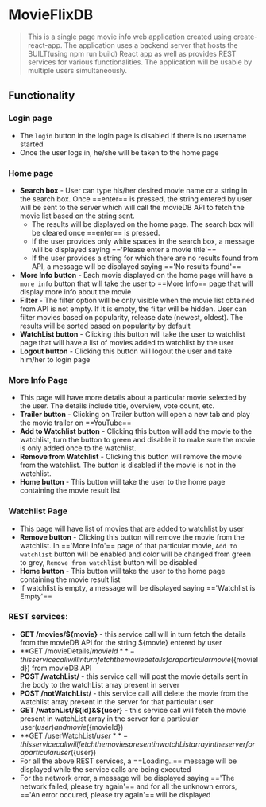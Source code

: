 # MovieFlixDB

>This is a single page movie info web application created using create-react-app. The application uses a backend server that hosts the BUILT(using npm run build) React app as well as provides REST services for various functionalities. The application will be usable by multiple users simultaneously.

## Functionality
### Login page
  * The `login` button in the login page is disabled if there is no username started 
  * Once the user logs in, he/she will be taken to the home page
### Home page 
  * **Search box** - User can type his/her desired movie name or a string in the search box. Once ==enter== is pressed, the string entered by user will be sent to the server which will call the movieDB API to fetch the movie list based on the string sent. 
    * The results will be displayed on the home page. The search box will be cleared once ==enter== is pressed.
    * If the user provides only white spaces in the search box, a message will be displayed saying =='Please enter a movie title'==
    * If the user provides a string for which there are no results found from API, a message will be displayed saying =='No results found'==
  * **More Info button** - Each movie displayed on the home page will have a `more info` button that will take the user to ==More Info== page that will display more info about the movie
  * **Filter** - The filter option will be only visible when the movie list obtained from API is not empty. If it is empty, the filter will be hidden. User can filter movies based on popularity, release date (newest, oldest). The results will be sorted based on popularity by default
  * **WatchList button** - Clicking this button will take the user to watchlist page that will have a list of movies added to watchlist by the user
  * **Logout button** - Clicking this button will logout the user and take him/her to login page
### More Info Page
  * This page will have more details about a particular movie selected by the user. The details include title, overview, vote count, etc.
  * **Trailer button** - Clicking on Trailer button will open a new tab and play the movie trailer on ==YouTube==
  * **Add to Watchlist button** - Clicking this button will add the movie to the watchlist, turn the button to green and disable it to make sure the movie is only added once to the watchlist.
  * **Remove from Watchlist** - Clicking this button will remove the movie from the watchlist. The button is disabled if the movie is not in the watchlist.
  * **Home button** - This button will take the user to the home page containing the movie result list
### Watchlist Page
  * This page will have list of movies that are added to watchlist by user
  * **Remove button** - Clicking this button will remove the movie from the watchlist. In =='More Info'== page of that particular movie, `Add to watchlist` button will be enabled and color will be changed from green to grey, `Remove from watchlist` button will be disabled
  * **Home button** - This button will take the user to the home page containing the movie result list
  * If watchlist is empty, a message will be displayed saying =='Watchlist is Empty'==
 
### REST services:
  * **GET /movies/${movie}** - this service call will in turn fetch the details from the movieDB API for the string ${movie} entered by user
  * **GET /movieDetails/${movieId}** - this service call will in turn fetch the movie details for a particular movie(${movieId}) from movieDB API
  * **POST /watchList/** - this service call will post the movie details sent in the body to the watchList array present in server
  * **POST /notWatchList/** - this service call will delete the movie from the watchlist array present in the server for that particular user
  * **GET /watchList/${id}&${user}** - this service call will fetch the movie present in watchList array in the server for a particular user(${user}) and movie(${movieId})
  * **GET /userWatchList/${user}** - this service call will fetch the movies present in watchList array in the server for a particular user(${user})
  * For all the above REST services, a ==Loading..== message will be displayed while the service calls are being executed
  * For the network error, a message will be displayed saying =='The network failed, please try again'== and for all the unknown errors, =='An error occured, please try again'== will be displayed
  
